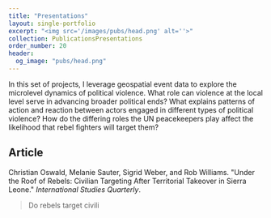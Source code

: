 ```yaml
---
title: "Presentations"
layout: single-portfolio
excerpt: "<img src='/images/pubs/head.png' alt=''>"
collection: PublicationsPresentations
order_number: 20
header: 
  og_image: "pubs/head.png"
---
```


In this set of projects, I leverage geospatial event data to explore the microlevel dynamics of political violence. What role can violence at the local level serve in advancing broader political ends? What explains patterns of action and reaction between actors engaged in different types of political violence? How do the differing roles the UN peacekeepers play affect the likelihood that rebel fighters will target them?

## Article

Christian Oswald, Melanie Sauter, Sigrid Weber, and Rob Williams. "Under the Roof of Rebels: Civilian Targeting After Territorial Takeover in Sierra Leone." *International Studies Quarterly*.

> Do rebels target civili
